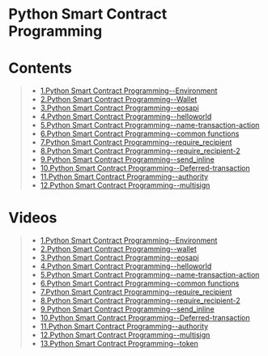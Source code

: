 # Python Smart Contract Programming

# Contents

> - [1.Python Smart Contract Programming--Environment](01.Python-Smart-Contract-Development--Environment.ipynb)
> - [2.Python Smart Contract Programming--Wallet](02.Python-Smart-Contract-Development--Wallet.ipynb)
> - [3.Python Smart Contract Programming--eosapi](03.Python-Smart-Contract-Development--eosapi.ipynb)
> - [4.Python Smart Contract Programming--helloworld](04.Python-Smart-Contract-Development--helloworld.ipynb)
> - [5.Python Smart Contract Programming--name-transaction-action](05.Python-Smart-Contract-Development--name-transaction-action.ipynb)
> - [6.Python Smart Contract Programming--common functions](06.Python-Smart-Contract-Development--Common-functions.ipynb)
> - [7.Python Smart Contract Programming--require_recipient](07.Python-Smart-Contract-Development--require_recipient.ipynb)
> - [8.Python Smart Contract Programming--require_recipient-2](08.Python-Smart-Contract-Development--require_recipient-2.ipynb)
> - [9.Python Smart Contract Programming--send_inline](09.Python-Smart-Contract-Development--send_inline.ipynb)
> - [10.Python Smart Contract Programming--Deferred-transaction](10.Python-Smart-Contract-Development--Deferred-transaction.ipynb)
> - [11.Python Smart Contract Programming--authority](11.Python-Smart-Contract-Development--authority.ipynb)
> - [12.Python Smart Contract Programming--multisign](12.Python-Smart-Contract-Development--multi-sign.ipynb)


# Videos

> - [1.Python Smart Contract Programming--Environment](https://www.youtube.com/watch?v=pEj6Mikt7mE&list=PLdU-2LVoFXHS5KSUwTCIya9GAiJ7BRXhf&index=1)
> - [2.Python Smart Contract Programming--wallet](https://www.youtube.com/watch?v=5KxC7gfcDVo&list=PLdU-2LVoFXHS5KSUwTCIya9GAiJ7BRXhf&index=2)
> - [3.Python Smart Contract Programming--eosapi](https://www.youtube.com/watch?v=6cY0l4jn4eo&list=PLdU-2LVoFXHS5KSUwTCIya9GAiJ7BRXhf&index=3)
> - [4.Python Smart Contract Programming--helloworld](https://www.youtube.com/watch?v=K-PO6ZFegfw&list=PLdU-2LVoFXHS5KSUwTCIya9GAiJ7BRXhf&index=4)
> - [5.Python Smart Contract Programming--name-transaction-action](https://www.youtube.com/watch?v=6RuIIx3QRYI&list=PLdU-2LVoFXHS5KSUwTCIya9GAiJ7BRXhf&index=5)
> - [6.Python Smart Contract Programming--common functions](https://www.youtube.com/watch?v=sWftH27Vj-I&list=PLdU-2LVoFXHS5KSUwTCIya9GAiJ7BRXhf&index=6)
> - [7.Python Smart Contract Programming--require_recipient](https://www.youtube.com/watch?v=FZ4X_44UR2M&list=PLdU-2LVoFXHS5KSUwTCIya9GAiJ7BRXhf&index=7)
> - [8.Python Smart Contract Programming--require_recipient-2](https://www.youtube.com/watch?v=dRk2reLqRXE&list=PLdU-2LVoFXHS5KSUwTCIya9GAiJ7BRXhf&index=8)
> - [9.Python Smart Contract Programming--send_inline](https://www.youtube.com/watch?v=v-0O8PMONS0&list=PLdU-2LVoFXHS5KSUwTCIya9GAiJ7BRXhf&index=9)
> - [10.Python Smart Contract Programming--Deferred-transaction](https://www.youtube.com/watch?v=FnRRrez8wAI&list=PLdU-2LVoFXHS5KSUwTCIya9GAiJ7BRXhf&index=10)
> - [11.Python Smart Contract Programming--authority](https://www.youtube.com/watch?v=zbFsOWpGYRg&list=PLdU-2LVoFXHS5KSUwTCIya9GAiJ7BRXhf&index=11)
> - [12.Python Smart Contract Programming--multisign](https://www.youtube.com/watch?v=pcLRkzgY23U&list=PLdU-2LVoFXHS5KSUwTCIya9GAiJ7BRXhf&index=12)
> - [13.Python Smart Contract Programming--token](https://www.youtube.com/watch?v=8p4KTk8WYx0&list=PLdU-2LVoFXHS5KSUwTCIya9GAiJ7BRXhf&index=13)

